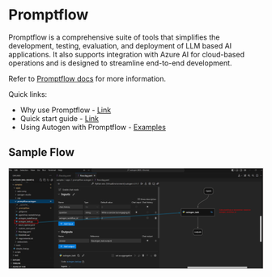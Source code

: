 # Promptflow

Promptflow is a comprehensive suite of tools that simplifies the development, testing, evaluation, and deployment of LLM based AI applications. It also supports integration with Azure AI for cloud-based operations and is designed to streamline end-to-end development.

Refer to [Promptflow docs](https://microsoft.github.io/promptflow/) for more information.

Quick links:

- Why use Promptflow - [Link](https://learn.microsoft.com/en-us/azure/machine-learning/prompt-flow/overview-what-is-prompt-flow)
- Quick start guide - [Link](https://microsoft.github.io/promptflow/how-to-guides/quick-start.html)
- Using Autogen with Promptflow - [Examples](../../../samples/apps/promptflow-autogen/)

## Sample Flow

![Sample Promptflow](./img/ecosystem-promptflow.png)

